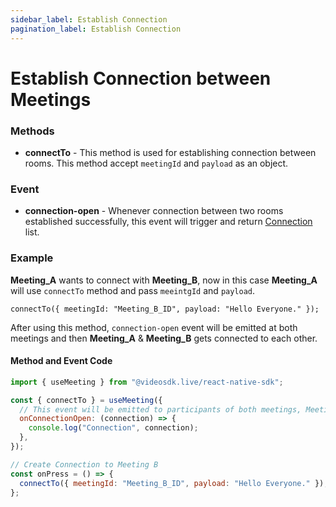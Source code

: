 ```yaml
---
sidebar_label: Establish Connection
pagination_label: Establish Connection
---
```



# Establish Connection between Meetings

### Methods

- **connectTo** - This method is used for establishing connection between rooms.
  This method accept `meetingId` and `payload` as an object.

### Event

- **connection-open** - Whenever connection between two rooms established successfully, this event will trigger and return [Connection](/react-native/guide/video-and-audio-calling-api-sdk/features/connection/overview#1-connection) list.

### Example

**Meeting_A** wants to connect with **Meeting_B**, now in this case **Meeting_A** will use `connectTo` method and pass `meeintgId` and `payload`.

`connectTo({ meetingId: "Meeting_B_ID", payload: "Hello Everyone." });`

After using this method, `connection-open` event will be emitted at both meetings and then **Meeting_A** & **Meeting_B** gets connected to each other.

#### **Method and Event Code**

```js
import { useMeeting } from "@videosdk.live/react-native-sdk";

const { connectTo } = useMeeting({
  // This event will be emitted to participants of both meetings, Meeting A & Meeting B
  onConnectionOpen: (connection) => {
    console.log("Connection", connection);
  },
});

// Create Connection to Meeting B
const onPress = () => {
  connectTo({ meetingId: "Meeting_B_ID", payload: "Hello Everyone." });
};
```
